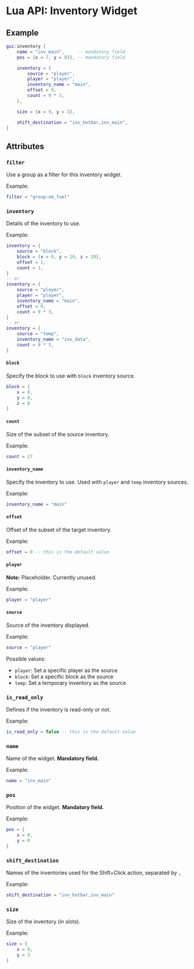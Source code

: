 # Lua API: Inventory Widget

## Example

```lua
gui:inventory {
	name = "inv_main",     -- mandatory field
	pos = {x = 7, y = 83}, -- mandatory field

	inventory = {
		source = "player",
		player = "player",
		inventory_name = "main",
		offset = 9,
		count = 9 * 3,
	},

	size = {x = 9, y = 3},

	shift_destination = "inv_hotbar,inv_main",
}
```

## Attributes

### `filter`

Use a group as a filter for this inventory widget.

Example:
```lua
filter = "group:om_fuel"
```

### `inventory`

Details of the inventory to use.

Example:
```lua
inventory = {
	source = "block",
	block = {x = 0, y = 10, z = 20},
	offset = 1,
	count = 1,
}
-- or
inventory = {
	source = "player",
	player = "player",
	inventory_name = "main",
	offset = 9,
	count = 9 * 3,
}
-- or
inventory = {
	source = "temp",
	inventory_name = "inv_data",
	count = 9 * 5,
}
```

#### `block`

Specify the block to use with `block` inventory source.

```lua
block = {
	x = 0,
	y = 0,
	z = 0
}
```

#### `count`

Size of the subset of the source inventory.

Example:
```lua
count = 27
```

#### `inventory_name`

Specify the inventory to use. Used with `player` and `temp` inventory sources.

Example:
```lua
inventory_name = "main"
```

#### `offset`

Offset of the subset of the target inventory.

Example:
```lua
offset = 0 -- this is the default value
```

#### `player`

**Note:** Placeholder. Currently unused.

Example:
```lua
player = "player"
```

#### `source`

Source of the inventory displayed.

Example:
```lua
source = "player"
```

Possible values:

- `player`: Set a specific player as the source
- `block`: Set a specific block as the source
- `temp`: Set a temporary inventory as the source

### `is_read_only`

Defines if the inventory is read-only or not.

Example:
```lua
is_read_only = false -- this is the default value
```

### `name`

Name of the widget. **Mandatory field.**

Example:
```lua
name = "inv_main"
```

### `pos`

Position of the widget. **Mandatory field.**

Example:
```lua
pos = {
	x = 0,
	y = 0
}
```

### `shift_destination`

Names of the inventories used for the Shift+Click action, separated by `,`

Example:
```lua
shift_destination = "inv_hotbar,inv_main"
```

### `size`

Size of the inventory (in slots).

Example:
```lua
size = {
	x = 9,
	y = 3
}
```

